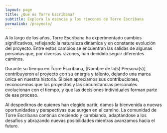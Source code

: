 ```yaml
---
layout: page
title: ¿Qué es Torre Escribana?
subtitle: Explora la esencia y los rincones de Torre Escribana
permalink: /proyecto/
---
```


A lo largo de los años, Torre Escribana ha experimentado cambios significativos, reflejando la naturaleza dinámica y en constante evolución del proyecto. Entre estos cambios se encuentran las salidas de algunas personas que, por diversas razones, han decidido seguir diferentes caminos.

Durante su tiempo en Torre Escribana, [Nombre de la(s) Persona(s)] contribuyeron al proyecto con su energía y talento, dejando una marca única en nuestra historia. Si bien apreciamos sus contribuciones, reconocemos que los proyectos y las circunstancias personales evolucionan con el tiempo, y que las decisiones individuales forman parte de ese proceso.

Al despedirnos de quienes han elegido partir, damos la bienvenida a nuevas oportunidades y perspectivas que surgen en el camino. La comunidad de Torre Escribana continúa creciendo y cambiando, adaptándose a los desafíos y abrazando nuevas posibilidades mientras avanzamos hacia el futuro.